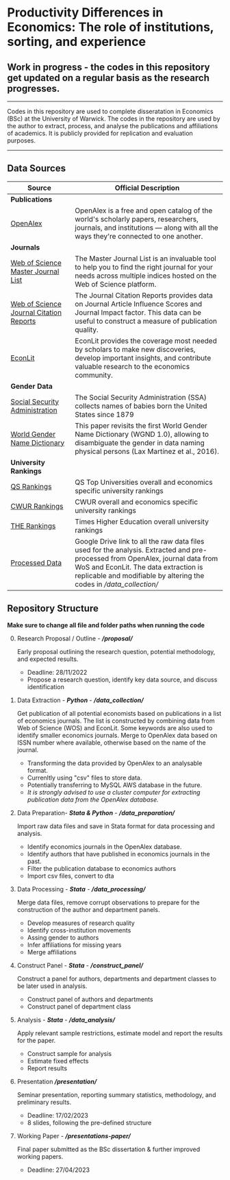 # Productivity Differences in Economics: The role of institutions, sorting, and experience

## Work in progress - the codes in this repository get updated on a regular basis as the research progresses.

-------
Codes in this repository are used to complete disseratation in Economics (BSc) at the University of Warwick.
The codes in the repository are used by the author to extract, process, and analyse the publications and affiliations of academics. It is publicly provided for replication and evaluation purposes.

----------

## Data Sources
| Source | Official Description |
| ------ | ----------- | 
| **Publications** |
| [OpenAlex](https://openalex.org/) | OpenAlex is a free and open catalog of the world's scholarly papers, researchers, journals, and institutions — along with all the ways they're connected to one another.|
| **Journals** |
| [Web of Science Master Journal List](https://mjl.clarivate.com/collection-list-downloads) | The Master Journal List is an invaluable tool to help you to find the right journal for your needs across multiple indices hosted on the Web of Science platform.|
| [Web of Science Journal Citation Reports](https://jcr.clarivate.com/jcr/browse-journals) | The Journal Citation Reports provides data on Journal Article Influence Scores and Journal Impact factor. This data can be useful to construct a measure of publication quality.|
| [EconLit](https://www.aeaweb.org/econlit/journal_list.php) | EconLit provides the coverage most needed by scholars to make new discoveries, develop important insights, and contribute valuable research to the economics community.|
| **Gender Data** |
| [Social Security Administration](https://www.ssa.gov/oact/babynames/) | The Social Security Administration (SSA) collects names of babies born the United States since 1879 |
| [World Gender Name Dictionary ](https://dataverse.harvard.edu/dataset.xhtml?persistentId=doi:10.7910/DVN/MSEGSJ) | This paper revisits the first World Gender Name Dictionary (WGND 1.0), allowing to disambiguate the gender in data naming physical persons (Lax Martínez et al., 2016). |
| **University Rankings** |
| [QS Rankings](https://www.topuniversities.com/university-rankings)| QS Top Universities overall and economics specific university rankings |
| [CWUR Rankings](https://cwur.org/)| CWUR overall and economics specific university rankings |
| [THE Rankings](https://www.timeshighereducation.com/world-university-rankings)| Times Higher Education overall university rankings |
| [Processed Data](https://drive.google.com/drive/folders/1V2oDuHfGY-sSDt4ECUGdFOV_83uO-ACO?usp=share_link) | Google Drive link to all the raw data files used for the analysis. Extracted and pre-processed from OpenAlex, journal data from WoS and EconLit. The data extraction is replicable and modifiable by altering the codes in */data_collection/* |


## Repository Structure

**Make sure to change all file and folder paths when running the code**

0) Research Proposal / Outline - ***/proposal/***

    Early proposal outlining the research question, potential methodology, and expected results.

    - Deadline: 28/11/2022
    - Propose a research question, identify key data source, and discuss identification

1) Data Extraction - ***Python*** - ***/data_collection/***

    Get publication of all potential economists based on publications in a list of economics journals. The list is constructed by combining data from Web of Science (WOS) and EconLit. Some keywords are also used to identify smaller economics journals. Merge to OpenAlex data based on ISSN number where available, otherwise based on the name of the journal.

    - Transforming the data provided by OpenAlex to an analysable format.
    - Currenltly using "csv" files to store data.
    - Potentially transferring to MySQL AWS database in the future.
    - *It is strongly advised to use a cluster computer for extracting publication data from the OpenAlex database.*

2) Data Preparation- ***Stata & Python*** - ***/data_preparation/***

    Import raw data files and save in Stata format for data processing and analysis.

    - Identify economics journals in the OpenAlex database.
    - Identify authors that have published in economics journals in the past.
    - Filter the publication database to economics authors
    - Import csv files, convert to dta

3) Data Processing - ***Stata*** - ***/data_processing/***

    Merge data files, remove corrupt observations to prepare for the construction of the author and department panels.

    - Develop measures of research quality
    - Identify cross-institution movements
    - Assing gender to authors
    - Infer affiliations for missing years
    - Merge affiliations
4) Construct Panel  - ***Stata*** - ***/construct_panel/***

    Construct a panel for authors, departments and department classes to be later used in analysis.

    - Construct panel of authors and departments
    - Construct panel of department class

5) Analysis  - ***Stata*** - ***/data_analysis/***

    Apply relevant sample restrictions, estimate model and report the results for the paper.

    - Construct sample for analysis
    - Estimate fixed effects
    - Report results

6) Presentation ***/presentation/***

    Seminar presentation, reporting summary statistics, methodology, and preliminary results.

    - Deadline: 17/02/2023
    - 8 slides, following the pre-defined structure

7) Working Paper - ***/presentations-paper/***

    Final paper submitted as the BSc dissertation & further improved working papers.

    - Deadline: 27/04/2023
